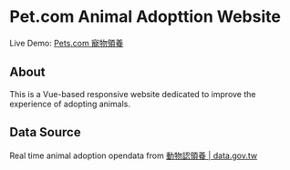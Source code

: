 # Pet.com Animal Adopttion Website
 Live Demo: [Pets.com 寵物領養](https://pets.netlify.com/)

## About 
 This is a Vue-based responsive website dedicated to improve the experience of adopting animals. 

## Data Source
 Real time animal adoption opendata from [動物認領養 \| data.gov.tw](https://data.gov.tw/dataset/85903)
